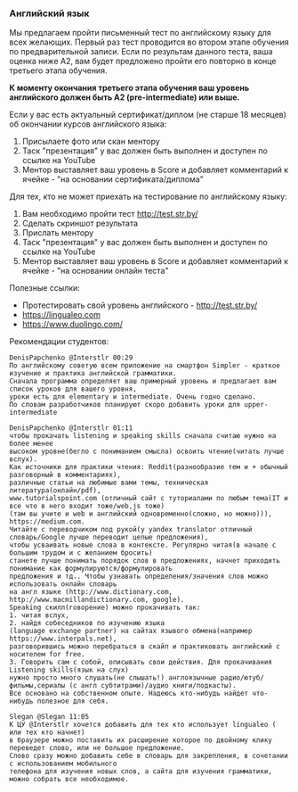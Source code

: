 ### Английский язык

Мы предлагаем пройти письменный тест по английскому языку для всех желающих. 
Первый раз тест проводится во втором этапе обучения по предварительной записи. 
Если по результам данного теста, ваша оценка ниже A2, вам будет предложено пройти его повторно в конце третьего этапа обучения.

**К моменту окончания третьего этапа обучения ваш уровень английского должен быть A2 (pre-intermediate) или выше.**

Если у вас есть актуальный сертификат/диплом (не старше 18 месяцев) об окончании курсов английского языка:
1) Присылаете фото или скан ментору
2) Таск "презентация" у вас должен быть выполнен и доступен по ссылке на YouTube
3) Ментор выставляет ваш уровень в Score и добавляет комментарий к ячейке - "на основании сертификата/диплома"

Для тех, кто не может приехать на тестирование по английскому языку:
1) Вам необходимо пройти тест http://test.str.by/ 
2) Сделать скриншот результата
3) Прислать ментору
4) Таск "презентация" у вас должен быть выполнен и доступен по ссылке на YouTube
5) Ментор выставляет ваш уровень в Score и добавляет комментарий к ячейке - "на основании онлайн теста"

Полезные ссылки:
  * Протестировать свой уровень английского - http://test.str.by/
  * https://lingualeo.com
  * https://www.duolingo.com/ 

Рекомендации студентов: 
```
DenisPapchenko @Interstlr 00:29
По английскому советую всем приложение на смартфон Simpler - краткое изучение и практика английской грамматики. 
Сначала программа определяет ваш примерный уровень и предлагает вам список уроков для вашего уровня,
уроки есть для elementary и intermediate. Очень годно сделано. 
По словам разработчиков планируют скоро добавить уроки для upper-intermediate
```

```
DenisPapchenko @Interstlr 01:11
чтобы прокачать listening и speaking skills сначала считаю нужно на более менее 
высоком уровне(бегло с пониманием смысла) освоить чтение(читать лучше вслух).
Как источники для практики чтения: Reddit(разнообразие тем и + обычный разговорный в комментариях), 
различные статьи на любимые вами темы, техническая литература(онлайн/pdf), 
www.tutorialspoint.com (отличный сайт с туториалами по любым тема(IT и все что в него входит тоже/web,js тоже)
(там вы учите и web и английский одновременно(сложно, но можно))), https://medium.com. 
Читайте с переводчиком под рукой(у yandex translator отличный словарь/Google лучше переводит целые предложения), 
чтобы усваивать новые слова в контексте. Регулярно читая(в начале с большим трудом и с желанием бросить) 
станете лучше понимать порядок слов в предложениях, начнет приходить понимание как формулируются/формулировать
предложения и тд.. Чтобы узнавать определения/значения слов можно использовать онлайн словарь
на англ языке (http://www.dictionary.com, http://www.macmillandictionary.com, google). 
Speaking скилл(говорение) можно прокачивать так: 
1. читая вслух, 
2. найдя собеседников по изучению языка 
(language exchange partner) на сайтах язывого обмена(например https://www.interpals.net), 
разговорившись можно перебраться в скайп и практиковать английский с носителем for free.
3. Говорить сам с собой, описывать свои действия. Для прокачивания Listening skills(язык на слух) 
нужно просто много слушать(не слышать!) англоязычные радио/ютуб/фильмы,сериалы (с англ субтитрами)/аудио книги/подкасты).
Все основано на собственном опыте. Надеюсь кто-нибудь найдет что-нибудь полезное для себя.
```

```
Slegan @Slegan 11:05
К ЦУ @Interstlr хочется добавить для тех кто использует lingualeo ( или тех кто начнет) 
в браузере можно поставить их расширение которое по двойному клику переведет слово, или не большое предложение. 
Слово сразу можно добавить себе в словарь для закрепления, в сочетании с использованием мобильного 
телефона для изучения новых слов, а сайта для изучения грамматики, можно собрать все необходимое.
```
